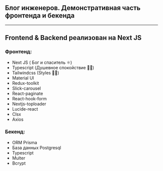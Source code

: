 ## Блог инженеров. Демонстративная часть фронтенда и бекенда
-------------------
## Frontend & Backend реализован на Next JS

### Фронтенд:

- Next JS ( Бог и спаситель ⚛︎)
- Typescript (Душевное спокойствие 🙏🏻)
- Tailwindcss (Styles 💅🏻)
- Material UI
- Redux-toolkit
- Slick-carousel
- React-paginate
- React-hook-form
- Nextjs-toploader
- Lucide-react
- Clsx
- Axios

 ### Бекенд:

- ORM Prisma  
- База данных Postgresql
- Typescript  
- Multer
- Bcrypt
 
